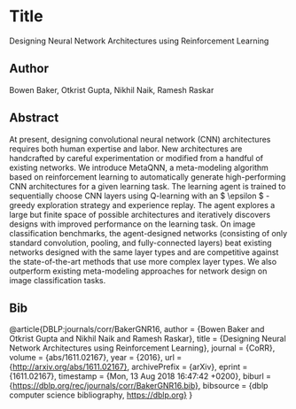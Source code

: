 # Title 
Designing Neural Network Architectures using Reinforcement Learning
## Author 
Bowen Baker, Otkrist Gupta, Nikhil Naik, Ramesh Raskar
## Abstract 
At present, designing convolutional neural network (CNN) architectures requires both human expertise and labor. New architectures are handcrafted by careful experimentation or modified from a handful of existing networks. We introduce MetaQNN, a meta-modeling algorithm based on reinforcement learning to automatically generate high-performing CNN architectures for a given learning task. The learning agent is trained to sequentially choose CNN layers using Q-learning with an $ \epsilon $ -greedy exploration strategy and experience replay. The agent explores a large but finite space of possible architectures and iteratively discovers designs with improved performance on the learning task. On image classification benchmarks, the agent-designed networks (consisting of only standard convolution, pooling, and fully-connected layers) beat existing networks designed with the same layer types and are competitive against the state-of-the-art methods that use more complex layer types. We also outperform existing meta-modeling approaches for network design on image classification tasks.
## Bib
@article{DBLP:journals/corr/BakerGNR16,
  author    = {Bowen Baker and
               Otkrist Gupta and
               Nikhil Naik and
               Ramesh Raskar},
  title     = {Designing Neural Network Architectures using Reinforcement Learning},
  journal   = {CoRR},
  volume    = {abs/1611.02167},
  year      = {2016},
  url       = {http://arxiv.org/abs/1611.02167},
  archivePrefix = {arXiv},
  eprint    = {1611.02167},
  timestamp = {Mon, 13 Aug 2018 16:47:42 +0200},
  biburl    = {https://dblp.org/rec/journals/corr/BakerGNR16.bib},
  bibsource = {dblp computer science bibliography, https://dblp.org}
}